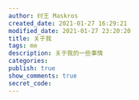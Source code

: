 ```yaml
---
author: 纣王 Maskros
created_date: 2021-01-27 16:29:21
modified_date: 2021-01-27 23:20:20
title: 关于我
tags: me
description: 关于我的一些事情
categories:
publish: true
show_comments: true
secret_code:
---
```


